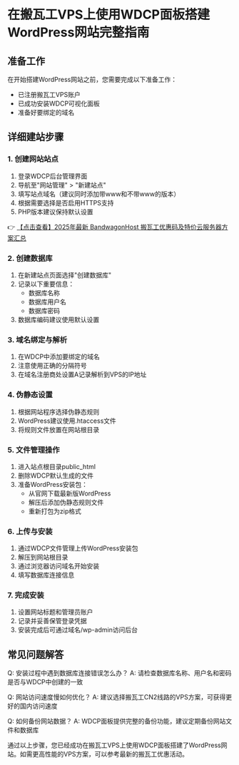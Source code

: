 # 在搬瓦工VPS上使用WDCP面板搭建WordPress网站完整指南

## 准备工作
在开始搭建WordPress网站之前，您需要完成以下准备工作：
- 已注册搬瓦工VPS账户
- 已成功安装WDCP可视化面板
- 准备好要绑定的域名

## 详细建站步骤

### 1. 创建网站站点
1. 登录WDCP后台管理界面
2. 导航至"网站管理" > "新建站点"
3. 填写站点域名（建议同时添加带www和不带www的版本）
4. 根据需要选择是否启用HTTPS支持
5. PHP版本建议保持默认设置

👉 [【点击查看】2025年最新 BandwagonHost 搬瓦工优惠码及特价云服务器方案汇总](https://bit.ly/banwagon)

### 2. 创建数据库
1. 在新建站点页面选择"创建数据库"
2. 记录以下重要信息：
   - 数据库名称
   - 数据库用户名
   - 数据库密码
3. 数据库编码建议使用默认设置

### 3. 域名绑定与解析
1. 在WDCP中添加要绑定的域名
2. 注意使用正确的分隔符号
3. 在域名注册商处设置A记录解析到VPS的IP地址

### 4. 伪静态设置
1. 根据网站程序选择伪静态规则
2. WordPress建议使用.htaccess文件
3. 将规则文件放置在网站根目录

### 5. 文件管理操作
1. 进入站点根目录public_html
2. 删除WDCP默认生成的文件
3. 准备WordPress安装包：
   - 从官网下载最新版WordPress
   - 解压后添加伪静态规则文件
   - 重新打包为zip格式

### 6. 上传与安装
1. 通过WDCP文件管理上传WordPress安装包
2. 解压到网站根目录
3. 通过浏览器访问域名开始安装
4. 填写数据库连接信息

### 7. 完成安装
1. 设置网站标题和管理员账户
2. 记录并妥善保管登录凭据
3. 安装完成后可通过域名/wp-admin访问后台

## 常见问题解答
Q: 安装过程中遇到数据库连接错误怎么办？
A: 请检查数据库名称、用户名和密码是否与WDCP中创建的一致

Q: 网站访问速度慢如何优化？
A: 建议选择搬瓦工CN2线路的VPS方案，可获得更好的国内访问速度

Q: 如何备份网站数据？
A: WDCP面板提供完整的备份功能，建议定期备份网站文件和数据库

通过以上步骤，您已经成功在搬瓦工VPS上使用WDCP面板搭建了WordPress网站。如需更高性能的VPS方案，可以参考最新的搬瓦工优惠活动。